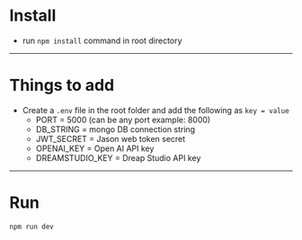 # Install

- run  `npm install` command in root directory

---

# Things to add

- Create a `.env` file in the root folder and add the following as `key = value`
  - PORT = 5000 (can be any port example: 8000)
  - DB_STRING = mongo DB connection string 
  - JWT_SECRET = Jason web token secret
  - OPENAI_KEY = Open AI API key
  - DREAMSTUDIO_KEY = Dreap Studio API key
---

# Run
`npm run dev`
